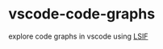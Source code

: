 # vscode-code-graphs

explore code graphs in vscode using [LSIF](https://code.visualstudio.com/blogs/2019/02/19/lsif)


